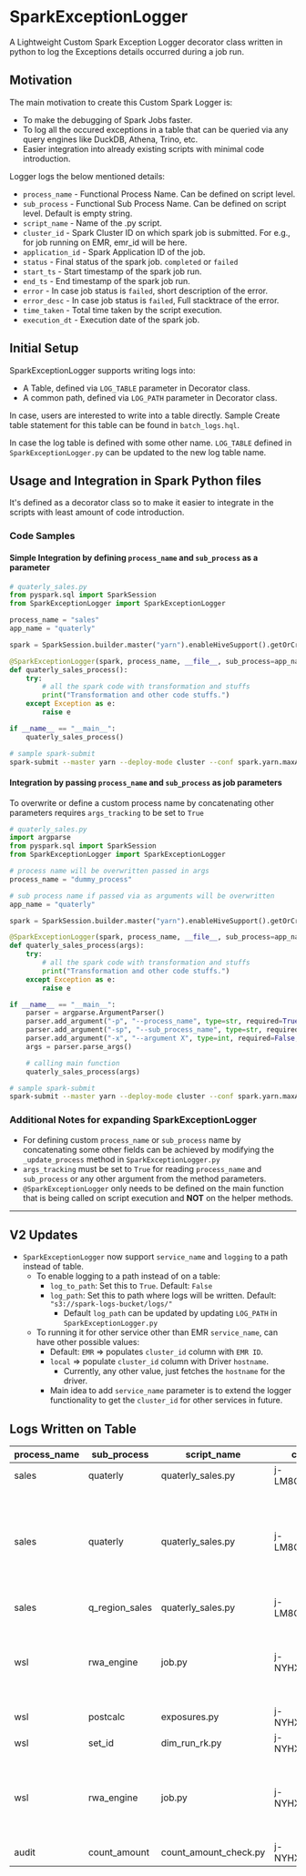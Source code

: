 # SparkExceptionLogger

A Lightweight Custom Spark Exception Logger decorator class written in python to log the Exceptions details occurred during a job run.

## Motivation

The main motivation to create this Custom Spark Logger is: 

- To make the debugging of Spark Jobs faster.
- To log all the occured exceptions in a table that can be queried via any query engines like DuckDB, Athena, Trino, etc.
- Easier integration into already existing scripts with minimal code introduction.

Logger logs the below mentioned details:

- `process_name` - Functional Process Name. Can be defined on script level.
- `sub_process` - Functional Sub Process Name. Can be defined on script level. Default is empty string.
- `script_name` - Name of the .py script.
- `cluster_id` - Spark Cluster ID on which spark job is submitted. For e.g., for job running on EMR, emr_id will be here.
- `application_id` - Spark Application ID of the job.
- `status` - Final status of the spark job. `completed` or `failed`
- `start_ts` - Start timestamp of the spark job run.
- `end_ts` - End timestamp of the spark job run.
- `error` - In case job status is `failed`, short description of the error.
- `error_desc` - In case job status is `failed`, Full stacktrace of the error.
- `time_taken` - Total time taken by the script execution.
- `execution_dt` - Execution date of the spark job.

## Initial Setup

SparkExceptionLogger supports writing logs into:

- A Table, defined via `LOG_TABLE` parameter in Decorator class.
- A common path, defined via `LOG_PATH` parameter in Decorator class.

In case, users are interested to write into a table directly. Sample Create table statement for this table can be found in `batch_logs.hql`.

In case the log table is defined with some other name. `LOG_TABLE` defined in `SparkExceptionLogger.py` can be updated to the new log table name.

## Usage and Integration in Spark Python files

It's defined as a decorator class so to make it easier to integrate in the scripts with least amount of code introduction.

### Code Samples

#### Simple Integration by defining `process_name` and `sub_process` as a parameter

```python
# quaterly_sales.py
from pyspark.sql import SparkSession
from SparkExceptionLogger import SparkExceptionLogger

process_name = "sales"
app_name = "quaterly"

spark = SparkSession.builder.master("yarn").enableHiveSupport().getOrCreate()

@SparkExceptionLogger(spark, process_name, __file__, sub_process=app_name)
def quaterly_sales_process():
    try:
        # all the spark code with transformation and stuffs
        print("Transformation and other code stuffs.")
    except Exception as e:
        raise e

if __name__ == "__main__":
    quaterly_sales_process()
```

```bash
# sample spark-submit
spark-submit --master yarn --deploy-mode cluster --conf spark.yarn.maxAttempts=1 --driver-memory=4g --conf spark.driver.cores=1 --executor-cores 5 --conf spark.executor.instances=4 --conf spark.dynamicAllocation.minExecutors=2 --conf spark.dynamicAllocation.maxExecutors=10 --executor-memory 14g --py-files <path-to-folder>/SparkExceptionLogger.py <path-to-pyfiles>/quaterly_sales.py
```

#### Integration by passing `process_name` and `sub_process` as  job parameters

To overwrite or define a custom process name by concatenating other parameters requires `args_tracking` to be set to `True`

```python
# quaterly_sales.py
import argparse
from pyspark.sql import SparkSession
from SparkExceptionLogger import SparkExceptionLogger

# process name will be overwritten passed in args
process_name = "dummy_process"

# sub process name if passed via as arguments will be overwritten
app_name = "quaterly"

spark = SparkSession.builder.master("yarn").enableHiveSupport().getOrCreate()

@SparkExceptionLogger(spark, process_name, __file__, sub_process=app_name, args_tracking=True)
def quaterly_sales_process(args):
    try:
        # all the spark code with transformation and stuffs
        print("Transformation and other code stuffs.")
    except Exception as e:
        raise e

if __name__ == "__main__":
    parser = argparse.ArgumentParser()
    parser.add_argument("-p", "--process_name", type=str, required=True, help="Process Name")
    parser.add_argument("-sp", "--sub_process_name", type=str, required=False, help="Sub Process Name")
    parser.add_argument("-x", "--argument X", type=int, required=False, help="Other Argument X")
    args = parser.parse_args()

    # calling main function
    quaterly_sales_process(args)
```

```bash
# sample spark-submit
spark-submit --master yarn --deploy-mode cluster --conf spark.yarn.maxAttempts=1 --driver-memory=4g --conf spark.driver.cores=1 --executor-cores 5 --conf spark.executor.instances=4 --conf spark.dynamicAllocation.minExecutors=2 --conf spark.dynamicAllocation.maxExecutors=10 --executor-memory 14g --py-files <path-to-folder>/SparkExceptionLogger.py <path-to-pyfiles>/quaterly_sales.py -p sales -sp q_region_sales
```

### Additional Notes for expanding SparkExceptionLogger

- For defining custom `process_name` or `sub_process` name by concatenating some other fields can be achieved by modifying the `_update_process` method in `SparkExceptionLogger.py`
- `args_tracking` must be set to `True` for reading `process_name` and `sub_process` or any other argument from the method parameters.
- `@SparkExceptionLogger` only needs to be defined on the main function that is being called on script execution and **NOT** on the helper methods.

---

## V2 Updates

- `SparkExceptionLogger` now support `service_name` and `logging` to a path instead of table.
  - To enable logging to a path instead of on a table:
    - `log_to_path`: Set this to `True`. Default: `False`
    - `log_path`: Set this to path where logs will be written. Default: `"s3://spark-logs-bucket/logs/"`
      - Default `log_path` can be updated by updating `LOG_PATH` in `SparkExceptionLogger.py`
  - To running it for other service other than EMR `service_name`, can have other possible values:
    - Default: `EMR` => populates `cluster_id` column with `EMR ID`.
    - `local` => populate `cluster_id` column with Driver `hostname`.
      - Currently, any other value, just fetches the `hostname` for the driver.
    - Main idea to add `service_name` parameter is to extend the logger functionality to get the `cluster_id` for other services in future.

## Logs Written on Table

|process_name|sub_process|script_name         |cluster_id        |application_id                |status   |start_ts               |end_ts                 |error            |error_desc                                                                                                                                                                                                                                                                                                                                                                                                           |time_taken|execution_dt|
|------------|-----------|--------------------|--------------|------------------------------|---------|-----------------------|-----------------------|-----------------|---------------------------------------------------------------------------------------------------------------------------------------------------------------------------------------------------------------------------------------------------------------------------------------------------------------------------------------------------------------------------------------------------------------------|----------|------------|
|sales       |quaterly   |quaterly_sales.py|j-LM8CHLQYLJ2Q|application_1715654774853_0436|failed   |2024-05-14 06:08:32.947|2024-05-14 06:08:40.669|AnalysisException|Table or view not found: blogs_db.daily_sales; 'UnresolvedRelation [blogs_db, daily_sales], [], false                                                                                                                                                                                                                                                                                                                |7 secs    |2024-05-14  |
|sales       |quaterly   |quaterly_sales.py|j-LM8CHLQYLJ2Q|application_1715654774853_0441|failed   |2024-05-14 06:14:38.922|2024-05-14 06:14:41.992|AnalysisException|User: arn:aws:sts::aws-acct:assumed-role/role-emr-ec2-service/i-0dd9f8257a143b9c3 is not authorized to perform: glue:GetDatabase on resource: arn:aws:glue:region:aws-acct:database/test_db because no identity-based policy allows the glue:GetDatabase action (Service: AWSGlue; Status Code: 400; Error Code: AccessDeniedException; Request ID: b0a1d47a-1fe8-42dc-8f9a-6b1b60d10423; Proxy: null)               |3 secs    |2024-05-14  |
|sales       |q_region_sales   |quaterly_sales.py|j-LM8CHLQYLJ2Q|application_1715654774853_0396|completed|2024-05-14 05:58:37.491|2024-05-14 05:58:42.495|                 |                                                                                                                                                                                                                                                                                                                                                                                                                     |5 secs    |2024-05-14  |
|wsl         |rwa_engine |job.py           |j-NYHXOTMH2O74|application_1730770422001_0882|failed   |2024-11-05 10:29:48.809|2024-11-05 10:30:55.753|AnalysisException|org.apache.hadoop.hive.ql.metadata.HiveException: Unable to alter table. Update table failed due to concurrent modifications. (Service: AWSGlue; Status Code: 400; Error Code: ConcurrentModificationException; Request ID: af79ffb4-baaf-47be-aba0-6e340bc549df; Proxy: null)                                                                                                                                       |1 min6 secs|2024-11-05  |
|wsl         |postcalc|exposures.py|j-NYHXOTMH2O74|application_1730770422001_1262|failed   |2024-11-05 11:14:12.126|2024-11-05 11:15:08.824|AnalysisException|Found duplicate column(s) in the right attributes: `defaulted_asset_flag`                                                                                                                                                                                                                                                                                                                                            |56 secs   |2024-11-05  |
|wsl         |set_id|dim_run_rk.py       |j-NYHXOTMH2O74|application_1730770422001_0293|failed   |2024-11-05 06:32:23.581|2024-11-05 06:33:01.585|AttributeError   |'NoneType' object has no attribute 'strip'                                                                                                                                                                                                                                                                                                                                                                           |38 secs   |2024-11-05  |
|wsl         |rwa_engine|job.py           |j-NYHXOTMH2O74|application_1730770422001_1190|failed   |2024-11-05 11:00:05.463|2024-11-05 11:01:09.779|AnalysisException|org.apache.hadoop.hive.ql.metadata.HiveException: Unable to alter table. Update table failed due to concurrent modifications. (Service: AWSGlue; Status Code: 400; Error Code: ConcurrentModificationException; Request ID: 84891aad-1a60-4312-a4f7-27fa87918bb5; Proxy: null)                                                                                                                                       |1 min4 secs|2024-11-05  |
|audit       |count_amount|count_amount_check.py|j-NYHXOTMH2O74|application_1730770422001_0750|failed   |2024-11-05 09:51:25.433|2024-11-05 09:52:09.112|TypeError        |Column is not iterable                                                                                                                                                                                                                                                                                                                                                                                               |43 secs   |2024-11-05  |
